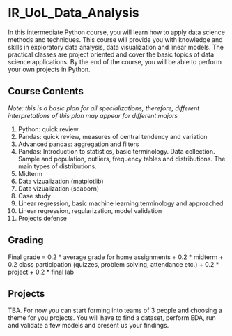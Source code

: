 # IR_UoL_Data_Analysis

In this intermediate Python course, you will learn how to apply data science methods and techniques. This course will provide you with knowledge and skills in exploratory data analysis, data visualization and linear models. The practical classes are project oriented and cover the basic topics of data science applications. By the end of the course, you will be able to perform your own projects in Python.

## Course Contents

*Note: this is a basic plan for all specializations, therefore, different interpretations of this plan may appear for different majors*

1. Python: quick review
2. Pandas: quick review, measures of central tendency and variation
3. Advanced pandas: aggregation and filters
4. Pandas: Introduction to statistics, basic terminology. Data collection. Sample and population, outliers, frequency tables and distributions. The main types of distributions.
5. Midterm
6. Data vizualization (matplotlib)
7. Data vizualization (seaborn)
8. Case study
9. Linear regression, basic machine learning terminology and approached
10. Linear regression, regularization, model validation
11. Projects defense

## Grading

Final grade = 0.2 * average grade for home assignments + 0.2 * midterm + 0.2 class participation (quizzes, problem solving, attendance etc.) + 0.2 * project + 0.2 * final lab

## Projects

TBA. For now you can start forming into teams of 3 people and choosing a theme for you projects. You will have to find a dataset, perform EDA, run and validate a few models and present us your findings.
